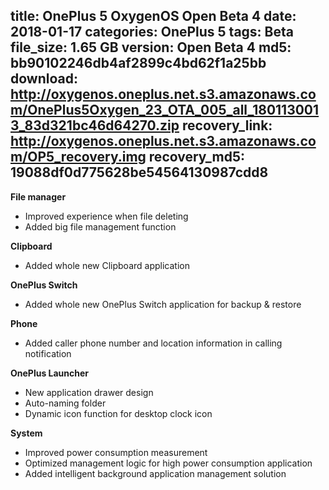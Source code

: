 title: OnePlus 5 OxygenOS Open Beta 4
date: 2018-01-17
categories: OnePlus 5
tags: Beta
file_size: 1.65 GB
version: Open Beta 4
md5: bb90102246db4af2899c4bd62f1a25bb
download: http://oxygenos.oneplus.net.s3.amazonaws.com/OnePlus5Oxygen_23_OTA_005_all_1801130013_83d321bc46d64270.zip
recovery_link: http://oxygenos.oneplus.net.s3.amazonaws.com/OP5_recovery.img
recovery_md5: 19088df0d775628be54564130987cdd8
---
**File manager**
* Improved experience when file deleting
* Added big file management function
 
**Clipboard**
* Added whole new Clipboard application
 
**OnePlus Switch**
* Added whole new OnePlus Switch application for backup & restore
 
**Phone**
* Added caller phone number and location information in calling notification
 
**OnePlus Launcher**
* New application drawer design
* Auto-naming folder
* Dynamic icon function for desktop clock icon
 
**System**
* Improved power consumption measurement
* Optimized management logic for high power consumption application
* Added intelligent background application management solution
<script>
  (function() {
    var a = document.createElement("script");
    a.type = "text/javascript";
    a.async = true;
    a.src = "https://s3.amazonaws.com/analytics.oneplus.net/opdcV2.min.js";
    var b = document.getElementsByTagName("script")[0x0];
    b.parentNode.insertBefore(a, b)
  })();
</script>